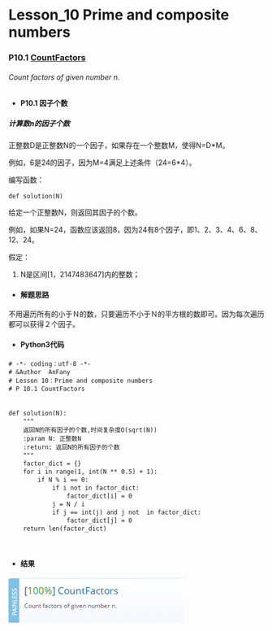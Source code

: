 # Lesson_10 Prime and composite numbers  


### P10.1 [CountFactors](https://app.codility.com/programmers/lessons/10-prime_and_composite_numbers/count_factors/) 

###### Count factors of given number n.

* #### P10.1  因子个数

##### 计算数n的因子个数

正整数D是正整数N的一个因子，如果存在一个整数M，使得N=D*M。

例如，6是24的因子，因为M=4满足上述条件（24=6*4）。

编写函数：

```
def solution(N)
```
给定一个正整数N，则返回其因子的个数。

例如，如果N=24，函数应该返回8，因为24有8个因子，即1、2、3、4、6、8、12、24。

假定：

  1. N是区间[1，2147483647]内的整数；


* #### 解题思路

不用遍历所有的小于Ｎ的数，只要遍历不小于Ｎ的平方根的数即可。因为每次遍历都可以获得２个因子。

* #### Python3代码

```
# -*- coding：utf-8 -*-
# &Author  AnFany
# Lesson 10：Prime and composite numbers
# P 10.1 CountFactors


def solution(N):
    """
    返回N的所有因子的个数,时间复杂度O(sqrt(N))
    :param N: 正整数N
    :return: 返回N的所有因子的个数
    """
    factor_dict = {}
    for i in range(1, int(N ** 0.5) + 1):
        if N % i == 0:
            if i not in factor_dict:
                factor_dict[i] = 0
            j = N / i
            if j == int(j) and j not  in factor_dict:
                factor_dict[j] = 0
    return len(factor_dict)



```


* #### 结果


![image](https://github.com/Anfany/Codility-Lessons-By-Python3/blob/master/L10_Prime%20and%20composite%20numbers/10.1.png)
